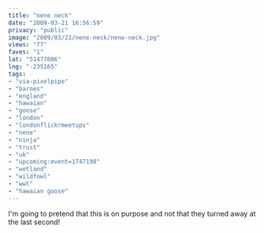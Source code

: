 ```yaml
---
title: "nene neck"
date: "2009-03-21 16:56:59"
privacy: "public"
image: "2009/03/21/nene-neck/nene-neck.jpg"
views: "77"
faves: "1"
lat: "51477086"
lng: "-235165"
tags:
- "via-pixelpipe"
- "barnes"
- "england"
- "hawaian"
- "goose"
- "london"
- "londonflickrmeetups"
- "nene"
- "ninja"
- "trust"
- "uk"
- "upcoming:event=1747198"
- "wetland"
- "wildfowl"
- "wwt"
- "hawaian goose"
---
```

I'm going to pretend that this is on purpose and not that they turned away at the last second!<a href="/photos/2009/03/21/nene-neck"></a>
